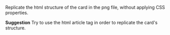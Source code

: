 
Replicate the html structure of the card in the png file, without applying CSS properties.

**Suggestion**
Try to use the html article tag in order to replicate the card's structure.
